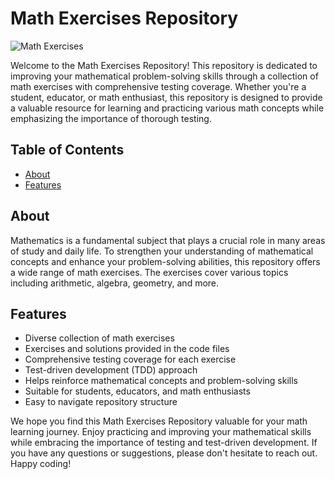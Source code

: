 # Math Exercises Repository

![Math Exercises](https://yourdomain.com/math-exercises.jpg)

Welcome to the Math Exercises Repository! This repository is dedicated to improving your mathematical problem-solving skills through a collection of math exercises with comprehensive testing coverage. Whether you're a student, educator, or math enthusiast, this repository is designed to provide a valuable resource for learning and practicing various math concepts while emphasizing the importance of thorough testing.

## Table of Contents

- [About](#about)
- [Features](#features)

## About

Mathematics is a fundamental subject that plays a crucial role in many areas of study and daily life. To strengthen your understanding of mathematical concepts and enhance your problem-solving abilities, this repository offers a wide range of math exercises. The exercises cover various topics including arithmetic, algebra, geometry, and more.

## Features

- Diverse collection of math exercises
- Exercises and solutions provided in the code files
- Comprehensive testing coverage for each exercise
- Test-driven development (TDD) approach
- Helps reinforce mathematical concepts and problem-solving skills
- Suitable for students, educators, and math enthusiasts
- Easy to navigate repository structure

We hope you find this Math Exercises Repository valuable for your math learning journey. Enjoy practicing and improving your mathematical skills while embracing the importance of testing and test-driven development. If you have any questions or suggestions, please don't hesitate to reach out. Happy coding!
